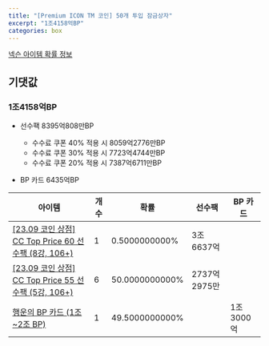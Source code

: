 ```yaml
---
title: "[Premium ICON TM 코인] 50개 투입 잠금상자"
excerpt: "1조4158억BP"
categories: box
---
```

[넥슨 아이템 확률 정보](http://iteminfo.nexon.com/probability/fo4?sn=7391)

## 기댓값
### 1조4158억BP
  - 선수팩 8395억808만BP
    - 수수료 쿠폰 40% 적용 시 8059억2776만BP
    - 수수료 쿠폰 30% 적용 시 7723억4744만BP
    - 수수료 쿠폰 20% 적용 시 7387억6711만BP

  - BP 카드 6435억BP

|아이템|개수|확률|선수팩|BP 카드|
|---|---|---|---|---|
|[[23.09 코인 상점] CC Top Price 60 선수팩 (8강, 106+)](/player/7381)|1|0.5000000000%|3조6637억||
|[[23.09 코인 상점] CC Top Price 55 선수팩 (5강, 106+)](/player/7379)|6|50.0000000000%|2737억2975만||
|[행운의 BP 카드 (1조~2조 BP)](/bp/7388)|1|49.5000000000%||1조3000억|
